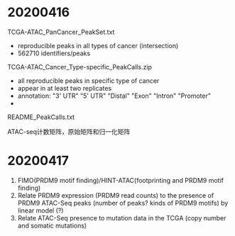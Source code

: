 # 20200416
TCGA-ATAC_PanCancer_PeakSet.txt
- reproducible peaks in all types of cancer (intersection)
- 562710 identifiers/peaks

TCGA-ATAC_Cancer_Type-specific_PeakCalls.zip
- all reproducible peaks in specific type of cancer
- appear in at least two replicates 
- annotation: "3' UTR"   "5' UTR"   "Distal"   "Exon"     "Intron"   "Promoter"
- 

README_PeakCalls.txt

ATAC-seq计数矩阵，原始矩阵和归一化矩阵

# 20200417
1. FIMO(PRDM9 motif finding)/HINT-ATAC(footprinting and PRDM9 motif finding)
2. Relate PRDM9 expression (PRDM9 read counts) to the presence of PRDM9 ATAC-Seq peaks (number of peaks? kinds of PRDM9 motifs) by linear model (?) 
3. Relate ATAC-Seq presence to mutation data in the TCGA (copy number and somatic mutations)



<!--stackedit_data:
eyJoaXN0b3J5IjpbLTExNDQzMzM0MTEsLTE0MjQwNDU2MTcsLT
Q0MzcxODM4NCwtMTA4MTIxMjAyOCwtNDczNjgyNzI3LDE1ODYw
Mzg2NTRdfQ==
-->